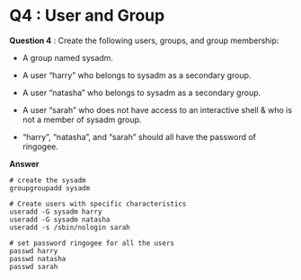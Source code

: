 Q4 : User and Group
===================


**Question 4** : Create the following users, groups, and group membership:

*   A group named sysadm.
    
*   A user “harry” who belongs to sysadm as a secondary group.
    
*   A user “natasha” who belongs to sysadm as a secondary group.
    
*   A user “sarah” who does not have access to an interactive shell & who is not a member of sysadm group.
    
*   “harry”, “natasha”, and “sarah” should all have the password of ringogee.
    

**Answer**

```
# create the sysadm
groupgroupadd sysadm

# Create users with specific characteristics
useradd -G sysadm harry
useradd -G sysadm natasha
useradd -s /sbin/nologin sarah

# set password ringogee for all the users
passwd harry
passwd natasha
passwd sarah
```
